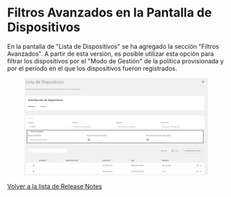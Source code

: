 # Filtros Avanzados en la Pantalla de Dispositivos

En la pantalla de "Lista de Dispositivos" se ha agregado la sección "Filtros Avanzados". A partir de esta versión, es posible utilizar esta opción para filtrar los dispositivos por el "Modo de Gestión" de la política provisionada y por el período en el que los dispositivos fueron registrados.

<figure><img src="../../.gitbook/assets/image (83).png" alt=""><figcaption></figcaption></figure>

[Volver a la lista de Release Notes](./)

